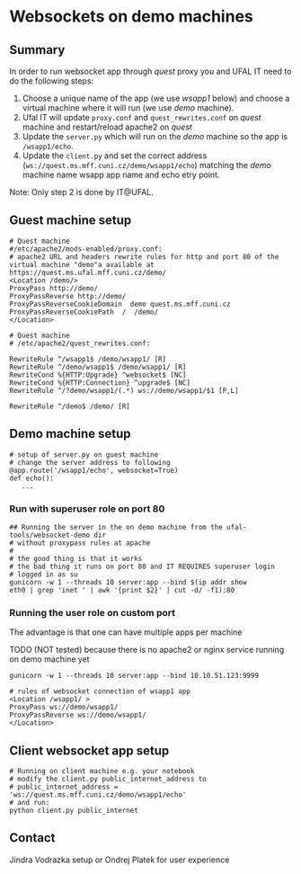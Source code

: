# Websockets on demo machines

## Summary
In order to run websocket app through _quest_ proxy you and UFAL IT need to do the following steps:

1) Choose a unique name of the app (we use _wsapp1_ below) and choose a virtual machine where it will run (we use _demo_
machine).
2) Ufal IT will update `proxy.conf` and `quest_rewrites.conf` on _quest_ machine and restart/reload apache2 on _quest_
3) Update the `server.py` which will run on the _demo_ machine so the app is `/wsapp1/echo`.
4) Update the `client.py` and set the correct address (`ws://quest.ms.mff.cuni.cz/demo/wsapp1/echo`) matching the _demo_
machine name wsapp app name and echo etry point.

Note: Only step 2 is done by IT@UFAL.

## Guest machine setup

```
# Quest machine
#/etc/apache2/mods-enabled/proxy.conf:
# apache2 URL and headers rewrite rules for http and port 80 of the virtual machine "demo"a available at https://quest.ms.ufal.mff.cuni.cz/demo/
<Location /demo/>
ProxyPass http://demo/
ProxyPassReverse http://demo/
ProxyPassReverseCookieDomain  demo quest.ms.mff.cuni.cz
ProxyPassReverseCookiePath  /  /demo/
</Location>
```

```
# Quest machine
# /etc/apache2/quest_rewrites.conf:

RewriteRule ^/wsapp1$ /demo/wsapp1/ [R]
RewriteRule ^/demo/wsapp1$ /demo/wsapp1/ [R]
RewriteCond %{HTTP:Upgrade} ^websocket$ [NC]
RewriteCond %{HTTP:Connection} ^upgrade$ [NC]
RewriteRule ^/?demo/wsapp1/(.*) ws://demo/wsapp1/$1 [P,L]

RewriteRule ^/demo$ /demo/ [R]
```

## Demo machine setup
```
# setup of server.py on guest machine
# change the server address to following
@app.route('/wsapp1/echo', websocket=True)
def echo():
   ...
```


### Run with superuser  role on port 80

```
## Running the server in the on demo machine from the ufal-tools/websocket-demo dir
# without proxypass rules at apache
#
# the good thing is that it works 
# the bad thing it runs on port 80 and IT REQUIRES superuser login
# logged in as su
gunicorn -w 1 --threads 10 server:app --bind $(ip addr show
eth0 | grep 'inet ' | awk '{print $2}' | cut -d/ -f1):80
```

### Running the user role on custom port
The advantage is that one can have multiple apps per machine

TODO (NOT tested) because there is no apache2 or nginx service running on demo machine yet

```
gunicorn -w 1 --threads 10 server:app --bind 10.10.51.123:9999
```

```
# rules of websocket connection of wsapp1 app
<Location /wsapp1/ >
ProxyPass ws://demo/wsapp1/
ProxyPassReverse ws://demo/wsapp1/
</Location>
```

## Client websocket app setup

```
# Running on client machine e.g. your notebook
# modify the client.py public_internet_address to
# public_internet_address = 'ws://quest.ms.mff.cuni.cz/demo/wsapp1/echo'
# and run:
python client.py public_internet
```

## Contact
Jindra Vodrazka setup or Ondrej Platek for user experience
